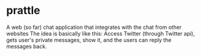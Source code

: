 # prattle
A web (so far) chat application that integrates with the chat from other websites
The idea is basically like this: Access Twitter (through Twitter api), gets user's private messages, show it, and the users can reply the messages back.
